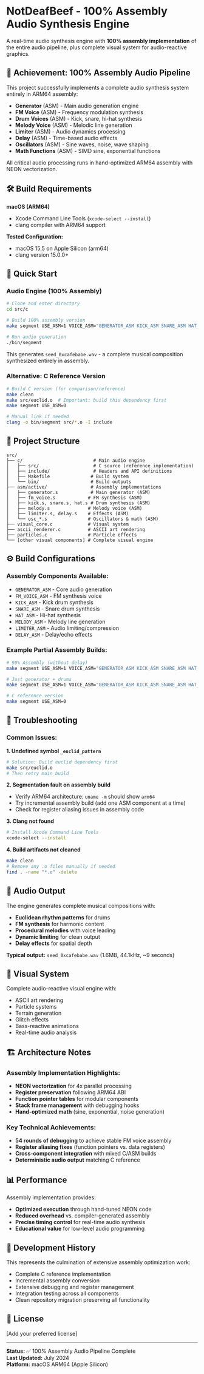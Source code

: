 # NotDeafBeef - 100% Assembly Audio Synthesis Engine

A real-time audio synthesis engine with **100% assembly implementation** of the entire audio pipeline, plus complete visual system for audio-reactive graphics.

## 🎯 Achievement: 100% Assembly Audio Pipeline

This project successfully implements a complete audio synthesis system entirely in ARM64 assembly:

- **Generator** (ASM) - Main audio generation engine
- **FM Voice** (ASM) - Frequency modulation synthesis 
- **Drum Voices** (ASM) - Kick, snare, hi-hat synthesis
- **Melody Voice** (ASM) - Melodic line generation
- **Limiter** (ASM) - Audio dynamics processing
- **Delay** (ASM) - Time-based audio effects
- **Oscillators** (ASM) - Sine waves, noise, wave shaping
- **Math Functions** (ASM) - SIMD sine, exponential functions

All critical audio processing runs in hand-optimized ARM64 assembly with NEON vectorization.

## 🛠 Build Requirements

**macOS (ARM64)**
- Xcode Command Line Tools (`xcode-select --install`)
- clang compiler with ARM64 support

**Tested Configuration:**
- macOS 15.5 on Apple Silicon (arm64)
- clang version 15.0.0+

## 🚀 Quick Start

### Audio Engine (100% Assembly)

```bash
# Clone and enter directory
cd src/c

# Build 100% assembly version
make segment USE_ASM=1 VOICE_ASM="GENERATOR_ASM KICK_ASM SNARE_ASM HAT_ASM MELODY_ASM FM_VOICE_ASM LIMITER_ASM DELAY_ASM"

# Run audio generation
./bin/segment
```

This generates `seed_0xcafebabe.wav` - a complete musical composition synthesized entirely in assembly.

### Alternative: C Reference Version

```bash
# Build C version (for comparison/reference)
make clean
make src/euclid.o  # Important: build this dependency first
make segment USE_ASM=0

# Manual link if needed
clang -o bin/segment src/*.o -I include
```

## 📁 Project Structure

```
src/
├── c/                          # Main audio engine
│   ├── src/                    # C source (reference implementation)
│   ├── include/                # Headers and API definitions  
│   ├── Makefile               # Build system
│   └── bin/                   # Build outputs
├── asm/active/                # Assembly implementations
│   ├── generator.s            # Main generator (ASM)
│   ├── fm_voice.s            # FM synthesis (ASM)
│   ├── kick.s, snare.s, hat.s # Drum synthesis (ASM)
│   ├── melody.s              # Melody voice (ASM)
│   ├── limiter.s, delay.s    # Effects (ASM)
│   └── osc_*.s               # Oscillators & math (ASM)
├── visual_core.c             # Visual system
├── ascii_renderer.c          # ASCII art rendering
├── particles.c               # Particle effects
└── [other visual components] # Complete visual engine
```

## ⚙️ Build Configurations

### Assembly Components Available:
- `GENERATOR_ASM` - Core audio generation
- `FM_VOICE_ASM` - FM synthesis voice
- `KICK_ASM` - Kick drum synthesis  
- `SNARE_ASM` - Snare drum synthesis
- `HAT_ASM` - Hi-hat synthesis
- `MELODY_ASM` - Melody line generation
- `LIMITER_ASM` - Audio limiting/compression
- `DELAY_ASM` - Delay/echo effects

### Example Partial Assembly Builds:

```bash
# 90% Assembly (without delay)
make segment USE_ASM=1 VOICE_ASM="GENERATOR_ASM KICK_ASM SNARE_ASM HAT_ASM MELODY_ASM FM_VOICE_ASM LIMITER_ASM"

# Just generator + drums
make segment USE_ASM=1 VOICE_ASM="GENERATOR_ASM KICK_ASM SNARE_ASM HAT_ASM"

# C reference version
make segment USE_ASM=0
```

## 🐛 Troubleshooting

### Common Issues:

**1. Undefined symbol `_euclid_pattern`**
```bash
# Solution: Build euclid dependency first
make src/euclid.o
# Then retry main build
```

**2. Segmentation fault on assembly build**
- Verify ARM64 architecture: `uname -m` should show `arm64`
- Try incremental assembly build (add one ASM component at a time)
- Check for register aliasing issues in assembly code

**3. Clang not found**
```bash
# Install Xcode Command Line Tools
xcode-select --install
```

**4. Build artifacts not cleaned**
```bash
make clean
# Remove any .o files manually if needed
find . -name "*.o" -delete
```

## 🎵 Audio Output

The engine generates complete musical compositions with:
- **Euclidean rhythm patterns** for drums
- **FM synthesis** for harmonic content  
- **Procedural melodies** with voice leading
- **Dynamic limiting** for clean output
- **Delay effects** for spatial depth

**Typical output:** `seed_0xcafebabe.wav` (1.6MB, 44.1kHz, ~9 seconds)

## 🎨 Visual System

Complete audio-reactive visual engine with:
- ASCII art rendering
- Particle systems  
- Terrain generation
- Glitch effects
- Bass-reactive animations
- Real-time audio analysis

## 🏗 Architecture Notes

### Assembly Implementation Highlights:
- **NEON vectorization** for 4x parallel processing
- **Register preservation** following ARM64 ABI
- **Function pointer tables** for modular components  
- **Stack frame management** with debugging hooks
- **Hand-optimized math** (sine, exponential, noise generation)

### Key Technical Achievements:
- **54 rounds of debugging** to achieve stable FM voice assembly
- **Register aliasing fixes** (function pointers vs. data registers)
- **Cross-component integration** with mixed C/ASM builds
- **Deterministic audio output** matching C reference

## 📊 Performance

Assembly implementation provides:
- **Optimized execution** through hand-tuned NEON code
- **Reduced overhead** vs. compiler-generated assembly  
- **Precise timing control** for real-time audio synthesis
- **Educational value** for low-level audio programming

## 🔗 Development History

This represents the culmination of extensive assembly optimization work:
- Complete C reference implementation
- Incremental assembly conversion
- Extensive debugging and register management  
- Integration testing across all components
- Clean repository migration preserving all functionality

## 📝 License

[Add your preferred license]

---

**Status:** ✅ 100% Assembly Audio Pipeline Complete  
**Last Updated:** July 2024  
**Platform:** macOS ARM64 (Apple Silicon)
